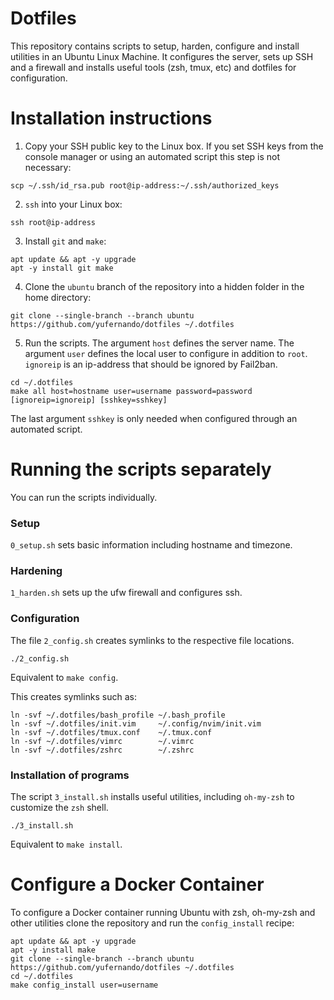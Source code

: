 # Dotfiles

This repository contains scripts to setup, harden, configure and install utilities in an Ubuntu
Linux Machine. It configures the server, sets up SSH and a firewall and installs useful tools (zsh,
tmux, etc) and dotfiles for configuration.

# Installation instructions

1. Copy your SSH public key to the Linux box. If you set SSH keys from the console manager or using
   an automated script this step is not necessary:

```
scp ~/.ssh/id_rsa.pub root@ip-address:~/.ssh/authorized_keys
```

2. `ssh` into your Linux box:

```
ssh root@ip-address
```

3. Install `git` and `make`: 

```
apt update && apt -y upgrade
apt -y install git make
```

4. Clone the `ubuntu` branch of the repository into a hidden folder in the home directory:

```
git clone --single-branch --branch ubuntu https://github.com/yufernando/dotfiles ~/.dotfiles
```

5. Run the scripts. The argument `host` defines the server name. The argument `user` defines the local user to configure in addition to `root`. `ignoreip` is an ip-address that should be ignored by Fail2ban.

```
cd ~/.dotfiles
make all host=hostname user=username password=password [ignoreip=ignoreip] [sshkey=sshkey]
```
The last argument `sshkey` is only needed when configured through an automated script.

# Running the scripts separately

You can run the scripts individually.

### Setup

`0_setup.sh` sets basic information including hostname and timezone.

### Hardening

`1_harden.sh` sets up the ufw firewall and configures ssh.

### Configuration

The file `2_config.sh` creates symlinks to the respective file locations.
```
./2_config.sh
```

Equivalent to `make config`.

This creates symlinks such as:
```
ln -svf ~/.dotfiles/bash_profile ~/.bash_profile
ln -svf ~/.dotfiles/init.vim     ~/.config/nvim/init.vim
ln -svf ~/.dotfiles/tmux.conf    ~/.tmux.conf
ln -svf ~/.dotfiles/vimrc        ~/.vimrc
ln -svf ~/.dotfiles/zshrc        ~/.zshrc
```

### Installation of programs

The script `3_install.sh` installs useful utilities, including `oh-my-zsh` to customize the
`zsh` shell.

`./3_install.sh`

Equivalent to `make install`.

# Configure a Docker Container

To configure a Docker container running Ubuntu with zsh, oh-my-zsh and other utilities clone the
repository and run the `config_install` recipe:
```
apt update && apt -y upgrade
apt -y install make
git clone --single-branch --branch ubuntu https://github.com/yufernando/dotfiles ~/.dotfiles
cd ~/.dotfiles
make config_install user=username
```
